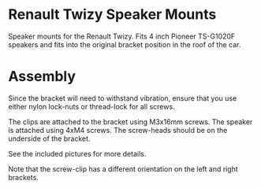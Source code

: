 # Renault Twizy Speaker Mounts
Speaker mounts for the Renault Twizy.  Fits 4 inch Pioneer TS-G1020F speakers and fits into the original bracket position in the roof of the car.

# Assembly
Since the bracket will need to withstand vibration, ensure that you use either nylon lock-nuts or thread-lock for all screws.

The clips are attached to the bracket using M3x16mm screws.  The speaker is attached using 4xM4 screws.  The screw-heads should be on the underside of the bracket.

See the included pictures for more details.

Note that the screw-clip has a different orientation on the left and right brackets.